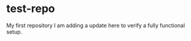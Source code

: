 test-repo
=========

My first repository
I am adding a update here to verify a fully functional setup.
